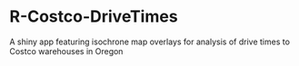 # R-Costco-DriveTimes
A shiny app featuring isochrone map overlays for analysis of drive times to Costco warehouses in Oregon
